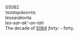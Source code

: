 G5062  
τεσσαράκοντα  
tessarakonta  
*tes-sar-ak‘-on-tah*  
The decade of [5064](g5064) *forty:* - forty.  
